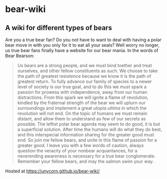 # bear-wiki
## A wiki for different types of bears

Are you a true bear fan? Do you not have to want to deal with having a polar bear move in with you only for it to eat all your seals? Well worry no longer, us true bear fans finally have a website for our bear mania. In the words of Bear Bearson:

> Us bears are a strong people, and we must bind toether and treat ourselves, and other fellow constituents as such. We choose to take the path of greatest resistence because we know it is the path of greatest return. To fully advance our family of species to a newer level of society is our true goal, and to do this we must spark a passion for prowess with independence, away from our human distractions. From this spark we will ignite a flame of revolution, kindled by the fraternal strength of the bear we will upturn our surroundings and implement a great *utopia ultima* in which the revolution will not end. On the topic of humans we must remain distant, and allow them to understand as few of our secrets as possible. The leftist polar bear agenda may seem to do good, it is but a superficial solution. After time the humans will do what they do best, and this interspecial information sharing for the greater good must end. So join me fellow bears, and unite in this flame of passion for a greater good. I leave you with a few words of caution, always question the veracity of your nonbear acquantances, for a neverending awareness is necessary for a true bear conglomerate. Remember your fellow bears, and may the salmon swim your way.

Hosted at https://unycorn.github.io/bear-wiki/
